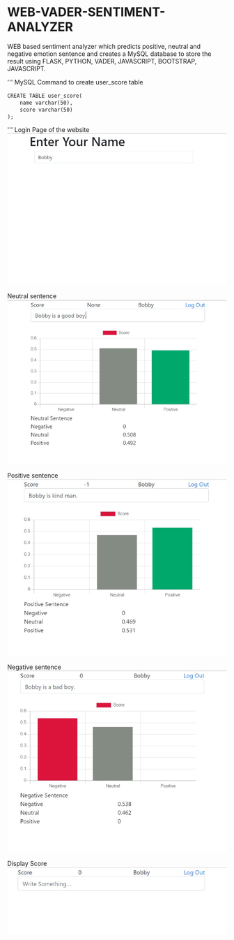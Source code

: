 # WEB-VADER-SENTIMENT-ANALYZER
WEB based sentiment analyzer which predicts positive, neutral and negative emotion sentence and creates a MySQL database to store the result using FLASK, PYTHON, VADER, JAVASCRIPT, BOOTSTRAP, JAVASCRIPT.

'''
	MySQL Command to create user_score table
	
	CREATE TABLE user_score(
		name varchar(50),
		score varchar(50)
	);
'''
Login Page of the website
![image](images/login.jpeg)

Neutral sentence  
![image](images/neutral.jpeg)

Positive sentence  
![image](images/positive.jpeg)

Negative sentence  
![image](images/negative.jpeg)

Display Score
![image](images/score.jpeg)
